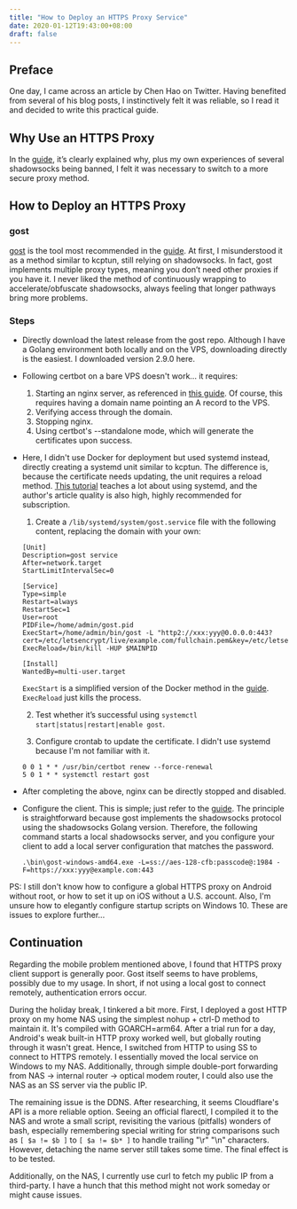 ```yaml
---
title: "How to Deploy an HTTPS Proxy Service"
date: 2020-01-12T19:43:00+08:00
draft: false
---
```


## Preface

One day, I came across an article by Chen Hao on Twitter. Having benefited from several of his blog posts, I instinctively felt it was reliable, so I read it and decided to write this practical guide.

## Why Use an HTTPS Proxy

In the [guide](https://haoel.github.io/), it’s clearly explained why, plus my own experiences of several shadowsocks being banned, I felt it was necessary to switch to a more secure proxy method.

## How to Deploy an HTTPS Proxy

### gost

[gost](https://github.com/ginuerzh/gost) is the tool most recommended in the [guide](https://haoel.github.io/). At first, I misunderstood it as a method similar to kcptun, still relying on shadowsocks. In fact, gost implements multiple proxy types, meaning you don’t need other proxies if you have it. I never liked the method of continuously wrapping to accelerate/obfuscate shadowsocks, always feeling that longer pathways bring more problems.

### Steps

- Directly download the latest release from the gost repo. Although I have a Golang environment both locally and on the VPS, downloading directly is the easiest. I downloaded version 2.9.0 here.
- Following certbot on a bare VPS doesn't work... it requires:
  1. Starting an nginx server, as referenced in [this guide](https://www.digitalocean.com/community/tutorials/how-to-install-nginx-on-debian-9). Of course, this requires having a domain name pointing an A record to the VPS.
  2. Verifying access through the domain.
  3. Stopping nginx.
  4. Using certbot's --standalone mode, which will generate the certificates upon success.
- Here, I didn't use Docker for deployment but used systemd instead, directly creating a systemd unit similar to kcptun. The difference is, because the certificate needs updating, the unit requires a reload method. [This tutorial](http://www.ruanyifeng.com/blog/2016/03/systemd-tutorial-commands.html) teaches a lot about using systemd, and the author's article quality is also high, highly recommended for subscription.
  
  1. Create a `/lib/systemd/system/gost.service` file with the following content, replacing the domain with your own:

    ```text
    [Unit]
    Description=gost service
    After=network.target
    StartLimitIntervalSec=0

    [Service]
    Type=simple
    Restart=always
    RestartSec=1
    User=root
    PIDFile=/home/admin/gost.pid
    ExecStart=/home/admin/bin/gost -L "http2://xxx:yyy@0.0.0.0:443?cert=/etc/letsencrypt/live/example.com/fullchain.pem&key=/etc/letsencrypt/live/example.com/privkey.pem&probe_resist=code:404"
    ExecReload=/bin/kill -HUP $MAINPID

    [Install]
    WantedBy=multi-user.target
    ```

    `ExecStart` is a simplified version of the Docker method in the [guide](https://haoel.github.io/). `ExecReload` just kills the process.
    
  2. Test whether it’s successful using `systemctl start|status|restart|enable gost`.

  3. Configure crontab to update the certificate. I didn't use systemd because I'm not familiar with it.

    ```text
    0 0 1 * * /usr/bin/certbot renew --force-renewal
    5 0 1 * * systemctl restart gost
    ```

- After completing the above, nginx can be directly stopped and disabled.

- Configure the client. This is simple; just refer to the [guide](https://haoel.github.io/). The principle is straightforward because gost implements the shadowsocks protocol using the shadowsocks Golang version. Therefore, the following command starts a local shadowsocks server, and you configure your client to add a local server configuration that matches the password.

    ```text
    .\bin\gost-windows-amd64.exe -L=ss://aes-128-cfb:passcode@:1984 -F=https://xxx:yyy@example.com:443
    ```

PS: I still don't know how to configure a global HTTPS proxy on Android without root, or how to set it up on iOS without a U.S. account. Also, I'm unsure how to elegantly configure startup scripts on Windows 10. These are issues to explore further...

## Continuation

Regarding the mobile problem mentioned above, I found that HTTPS proxy client support is generally poor. Gost itself seems to have problems, possibly due to my usage. In short, if not using a local gost to connect remotely, authentication errors occur.

During the holiday break, I tinkered a bit more. First, I deployed a gost HTTP proxy on my home NAS using the simplest nohup + ctrl-D method to maintain it. It's compiled with GOARCH=arm64. After a trial run for a day, Android's weak built-in HTTP proxy worked well, but globally routing through it wasn't great. Hence, I switched from HTTP to using SS to connect to HTTPS remotely. I essentially moved the local service on Windows to my NAS. Additionally, through simple double-port forwarding from NAS -> internal router -> optical modem router, I could also use the NAS as an SS server via the public IP.

The remaining issue is the DDNS. After researching, it seems Cloudflare's API is a more reliable option. Seeing an official flarectl, I compiled it to the NAS and wrote a small script, revisiting the various (pitfalls) wonders of bash, especially remembering special writing for string comparisons such as `[ $a != $b ]` to `[ $a != $b* ]` to handle trailing "\r" "\n" characters. However, detaching the name server still takes some time. The final effect is to be tested.

Additionally, on the NAS, I currently use curl to fetch my public IP from a third-party. I have a hunch that this method might not work someday or might cause issues.